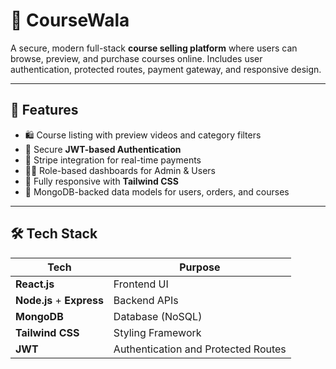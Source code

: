 # 🧠 CourseWala

A secure, modern full-stack **course selling platform** where users can browse, preview, and purchase courses online. Includes user authentication, protected routes, payment gateway, and responsive design.

---

## 🚀 Features

- 🛍 Course listing with preview videos and category filters
- 🔐 Secure **JWT-based Authentication**
- 🧾 Stripe integration for real-time payments
- 🧑‍💼 Role-based dashboards for Admin & Users
- 📱 Fully responsive with **Tailwind CSS**
- 🧩 MongoDB-backed data models for users, orders, and courses

---

## 🛠️ Tech Stack

| Tech       | Purpose                             |
|------------|--------------------------------------|
| **React.js** | Frontend UI                        |
| **Node.js** + **Express** | Backend APIs         |
| **MongoDB** | Database (NoSQL)                   |
| **Tailwind CSS** | Styling Framework             |
| **JWT** | Authentication and Protected Routes    |



